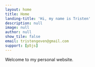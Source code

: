 ```yaml
---
layout: home
title: Home
landing-title: 'Hi, my name is Tristen'
description: null
image: null
author: null
show_tile: false
email: tristengeven@gmail.com
support: [p5js]
---
```


Welcome to my personal website.
